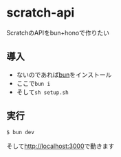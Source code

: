 # scratch-api
ScratchのAPIをbun+honoで作りたい
## 導入
- ないのであれば[bun](https://bun.sh/)をインストール
- ここで`bun i`
- そして`sh setup.sh`
## 実行
```sh
$ bun dev
```
そして[http://localhost:3000](http://localhost:3000)で動きます
